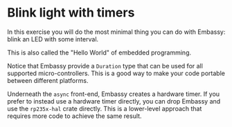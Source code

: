 # Blink light with timers

In this exercise you will do the most minimal thing you can do with Embassy: blink an LED with some interval.

This is also called the "Hello World" of embedded programming.

Notice that Embassy provide a `Duration` type that can be used for all supported micro-controllers. This is a good way to make your code portable between different platforms.

Underneath the `async` front-end, Embassy creates a hardware timer. If you prefer to instead use a hardware timer directly, you can drop Embassy and use the `rp235x-hal` crate directly. This is a lower-level approach that requires more code to achieve the same result.
